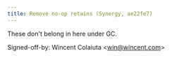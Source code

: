 ```yaml
---
title: Remove no-op retains (Synergy, ae22fe7)
---
```


These don't belong in here under GC.

Signed-off-by: Wincent Colaiuta &lt;win@wincent.com&gt;
